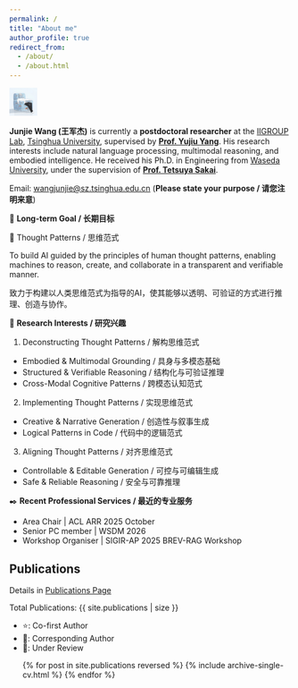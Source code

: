 ```yaml
---
permalink: /
title: "About me"
author_profile: true
redirect_from: 
  - /about/
  - /about.html
---
```


<img src="/images/avatar-logo.jpg" width="10%">

**Junjie Wang (王军杰)** is currently a **postdoctoral researcher** at the [IIGROUP Lab](https://iigroup.github.io/), [Tsinghua University](https://www.tsinghua.edu.cn/en/), supervised by [**Prof. Yujiu Yang**](https://iigroup.github.io/about/). 
His research interests include natural language processing, multimodal reasoning, and embodied intelligence. He received his Ph.D. in Engineering from [Waseda University](https://www.waseda.jp/top/en/), under the supervision of [**Prof. Tetsuya Sakai**](http://sakailab.com/tetsuya/).

Email: wangjunjie@sz.tsinghua.edu.cn (**Please state your purpose / 请您注明来意**)

🌌 **Long-term Goal / 长期目标**

🧠 Thought Patterns / 思维范式

To build AI guided by the principles of human thought patterns, enabling machines to reason, create, and collaborate in a transparent and verifiable manner.

致力于构建以人类思维范式为指导的AI，使其能够以透明、可验证的方式进行推理、创造与协作。

🔎 **Research Interests / 研究兴趣**

1. Deconstructing Thought Patterns / 解构思维范式
  - Embodied & Multimodal Grounding / 具身与多模态基础
  - Structured & Verifiable Reasoning / 结构化与可验证推理
  - Cross-Modal Cognitive Patterns / 跨模态认知范式
2. Implementing Thought Patterns / 实现思维范式
  - Creative & Narrative Generation / 创造性与叙事生成
  - Logical Patterns in Code / 代码中的逻辑范式
3. Aligning Thought Patterns / 对齐思维范式
  - Controllable & Editable Generation / 可控与可编辑生成
  - Safe & Reliable Reasoning / 安全与可靠推理
  
✒️ **Recent Professional Services / 最近的专业服务**

- Area Chair | ACL ARR 2025 October
- Senior PC member | WSDM 2026
- Workshop Organiser | SIGIR-AP 2025 BREV-RAG Workshop

## Publications

Details in [Publications Page](https://wangjunjie-ai.github.io/publications/)

<p>Total Publications: {{ site.publications | size }}</p>

- ⭐: Co-first Author
- 🚩: Corresponding Author
- 💭: Under Review

<ul>{% for post in site.publications reversed %}
  {% include archive-single-cv.html %}
{% endfor %}</ul>